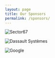 ```yaml
---
layout: page
title: Our Sponsors
permalink: /sponsors/
---
```


![Sector67]({{site.baseurl}}/assets/sector67_logo.jpg)

![Dassault Systèmes]({{site.baseurl}}/assets/dassault_logo.jpg)

![Google]({{site.baseurl}}/assets/google_logo.svg)
